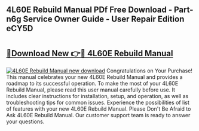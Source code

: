 ## 4L60E Rebuild Manual PDf Free Download - Part-n6g Service Owner Guide - User Repair Edition eCY5D

# <h2><a href="http://bc27482.oget.top/?id=4L60E+Rebuild+Manual">🔗Download New 👉🔴 4L60E Rebuild Manual</a></h2>

[![4L60E Rebuild Manual new download](https://i.imgur.com/5g1atiW.png)](http://bc27482.oget.top/?id=4L60E+Rebuild+Manual)
Congratulations on Your Purchase! This manual celebrates your new 4L60E Rebuild Manual and provides a roadmap to its successful operation. To make the most of your 4L60E Rebuild Manual, please read this user manual carefully before use. It includes clear instructions for installation, setup, and operation, as well as troubleshooting tips for common issues. Experience the possibilities of list of features with your new 4L60E Rebuild Manual. Please Don't Be Afraid to Ask 4L60E Rebuild Manual. Our customer support team is ready to answer your questions.
